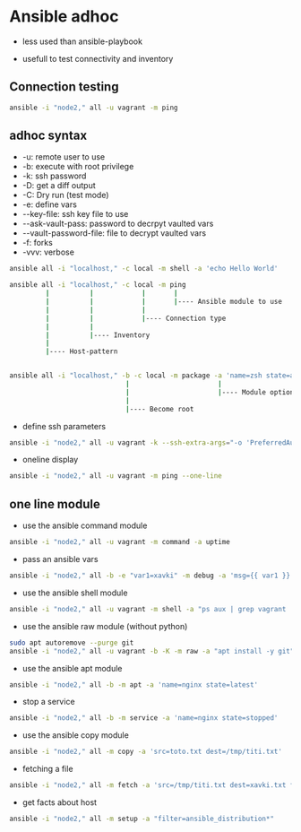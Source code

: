 # Ansible adhoc

- less used than ansible-playbook

- usefull to test connectivity and inventory

## Connection testing

```bash
ansible -i "node2," all -u vagrant -m ping
```

## adhoc syntax

- -u: remote user to use
- -b: execute with root privilege
- -k: ssh password
- -D: get a diff output
- -C: Dry run (test mode)
- -e: define vars
- --key-file: ssh key file to use
- --ask-vault-pass: password to decrpyt vaulted vars
- --vault-password-file: file to decrypt vaulted vars
- -f: forks
- -vvv: verbose

``` bash
ansible all -i "localhost," -c local -m shell -a 'echo Hello World'
```

```bash
ansible all -i "localhost," -c local -m ping
         |          |            |       |
         |          |            |       |---- Ansible module to use
         |          |            |        
         |          |            |---- Connection type    
         |          |
         |          |---- Inventory               
         |                      
         |---- Host-pattern  


ansible all -i "localhost," -b -c local -m package -a 'name=zsh state=absent'
                             |                      |
                             |                      |---- Module option
                             |        
                             |---- Become root                 
```

- define ssh parameters

```bash
ansible -i "node2," all -u vagrant -k --ssh-extra-args="-o 'PreferredAuthentications=password'" -m ping
```

- oneline display

```bash
ansible -i "node2," all -u vagrant -m ping --one-line
```

## one line module

- use the ansible command module

```bash
ansible -i "node2," all -u vagrant -m command -a uptime
```

- pass an ansible vars

```bash
ansible -i "node2," all -b -e "var1=xavki" -m debug -a 'msg={{ var1 }}'
```

- use the ansible shell module

```bash
ansible -i "node2," all -u vagrant -m shell -a "ps aux | grep vagrant | wc -l" --one-line
```

- use the ansible raw module (without python)

```bash
sudo apt autoremove --purge git
ansible -i "node2," all -u vagrant -b -K -m raw -a "apt install -y git"
```

- use the ansible apt module

```bash
ansible -i "node2," all -b -m apt -a 'name=nginx state=latest'
```

- stop a service

```bash
ansible -i "node2," all -b -m service -a 'name=nginx state=stopped'
```


- use the ansible copy module

```bash
ansible -i "node2," all -m copy -a 'src=toto.txt dest=/tmp/titi.txt'
```

- fetching a file 

```bash
ansible -i "node2," all -m fetch -a 'src=/tmp/titi.txt dest=xavki.txt flat=yes'
```

- get facts about host

```bash
ansible -i "node2," all -m setup -a "filter=ansible_distribution*"
```
